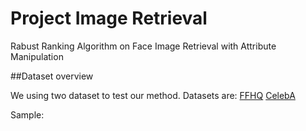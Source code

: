 # Project Image Retrieval

Rabust Ranking Algorithm on Face Image Retrieval with Attribute Manipulation

##Dataset overview

We using two dataset to test our method. Datasets are:
[FFHQ](https://www.kaggle.com/arnaud58/flickrfaceshq-dataset-ffhq)
[CelebA](https://www.kaggle.com/jessicali9530/celeba-dataset)

Sample:

